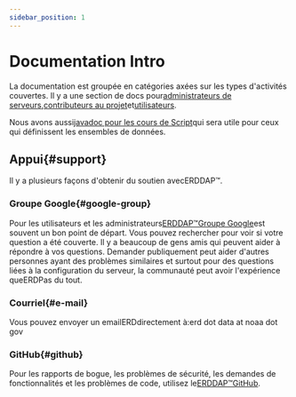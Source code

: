 ```yaml
---
sidebar_position: 1
---
```


# Documentation Intro

La documentation est groupée en catégories axées sur les types d'activités couvertes. Il y a une section de docs pour[administrateurs de serveurs](/docs/category/server-administration/),[contributeurs au projet](/docs/category/contributing/)et[utilisateurs](/docs/category/user/).

Nous avons aussi[javadoc pour les cours de Script](/docs/dokka/)qui sera utile pour ceux qui définissent les ensembles de données.

## Appui{#support} 
Il y a plusieurs façons d'obtenir du soutien avecERDDAP™.
### Groupe Google{#google-group} 
Pour les utilisateurs et les administrateurs[ERDDAP™Groupe Google](https://groups.google.com/g/erddap)est souvent un bon point de départ. Vous pouvez rechercher pour voir si votre question a été couverte. Il y a beaucoup de gens amis qui peuvent aider à répondre à vos questions. Demander publiquement peut aider d'autres personnes ayant des problèmes similaires et surtout pour des questions liées à la configuration du serveur, la communauté peut avoir l'expérience queERDPas du tout.
### Courriel{#e-mail} 
Vous pouvez envoyer un emailERDdirectement à:erd dot data at noaa dot gov
### GitHub{#github} 
Pour les rapports de bogue, les problèmes de sécurité, les demandes de fonctionnalités et les problèmes de code, utilisez le[ERDDAP™GitHub](https://github.com/ERDDAP/erddap/).

